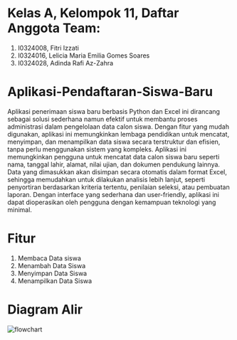 # Kelas A, Kelompok 11, Daftar Anggota Team:
1. I0324008, Fitri Izzati
2. I0324016, Lelicia Maria Emilia Gomes Soares
3. I0324028, Adinda Rafi Az-Zahra

# Aplikasi-Pendaftaran-Siswa-Baru
Aplikasi penerimaan siswa baru berbasis Python dan Excel ini dirancang sebagai solusi sederhana namun efektif untuk membantu proses administrasi dalam pengelolaan data calon siswa. Dengan fitur yang mudah digunakan, aplikasi ini memungkinkan lembaga pendidikan untuk mencatat, menyimpan, dan menampilkan data siswa secara terstruktur dan efisien, tanpa perlu menggunakan sistem yang kompleks. Aplikasi ini memungkinkan pengguna untuk mencatat data calon siswa baru seperti nama, tanggal lahir, alamat, nilai ujian, dan dokumen pendukung lainnya. Data yang dimasukkan akan disimpan secara otomatis dalam format Excel, sehingga memudahkan untuk dilakukan analisis lebih lanjut, seperti penyortiran berdasarkan kriteria tertentu, penilaian seleksi, atau pembuatan laporan. Dengan interface yang sederhana dan user-friendly, aplikasi ini dapat dioperasikan oleh pengguna dengan kemampuan teknologi yang minimal.

# Fitur
1. Membaca Data siswa
2. Menambah Data Siswa
3. Menyimpan Data Siswa
4. Menampilkan Data Siswa

# Diagram Alir
![flowchart](https://github.com/user-attachments/assets/b3a42b2f-877c-4bfe-a7eb-8f0b63796ebc)
